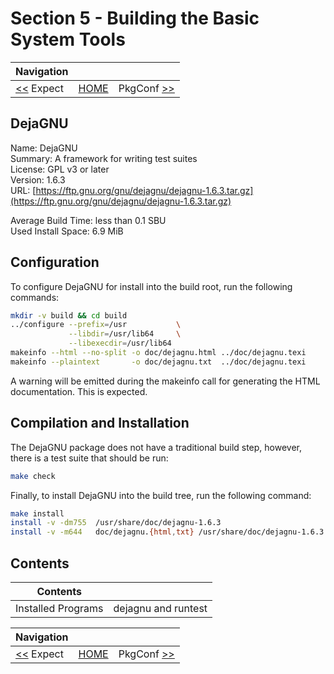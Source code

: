 # Section 5 - Building the Basic System Tools

| Navigation |||
| --- | --- | ---: |
| [<<](./Expect.md) Expect | [HOME](../README.md) | PkgConf [>>](./PkgConf.md) |

## DejaGNU

Name: DejaGNU<br />
Summary: A framework for writing test suites<br />
License: GPL v3 or later<br />
Version: 1.6.3<br />
URL: [https://ftp.gnu.org/gnu/dejagnu/dejagnu-1.6.3.tar.gz](https://ftp.gnu.org/gnu/dejagnu/dejagnu-1.6.3.tar.gz)<br />

Average Build Time: less than 0.1 SBU<br />
Used Install Space: 6.9 MiB<br />

## Configuration

To configure DejaGNU for install into the build root, run the following commands:

```bash
mkdir -v build && cd build
../configure --prefix=/usr           \
             --libdir=/usr/lib64     \
             --libexecdir=/usr/lib64
makeinfo --html --no-split -o doc/dejagnu.html ../doc/dejagnu.texi
makeinfo --plaintext       -o doc/dejagnu.txt  ../doc/dejagnu.texi
```

A warning will be emitted during the makeinfo call for generating the HTML documentation. This is expected.

## Compilation and Installation

The DejaGNU package does not have a traditional build step, however, there is a test suite that should be run:

```bash
make check
```

Finally, to install DejaGNU into the build tree, run the following command:

```bash
make install
install -v -dm755  /usr/share/doc/dejagnu-1.6.3
install -v -m644   doc/dejagnu.{html,txt} /usr/share/doc/dejagnu-1.6.3
```

## Contents

| Contents | |
| --- | --- |
| Installed Programs | dejagnu and runtest |

| Navigation |||
| --- | --- | ---: |
| [<<](./Expect.md) Expect | [HOME](../README.md) | PkgConf [>>](./PkgConf.md) |
